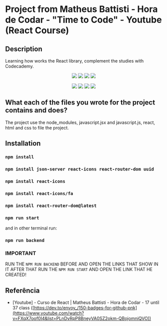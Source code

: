 # Project from Matheus Battisti - Hora de Codar - "Time to Code" - Youtube (React Course)

## Description

Learning how works the React library, complement the studies with Codecademy.

<p align="center">
  <img src="https://img.shields.io/github/downloads/ThayRibeiro0/project0.2/total?color=%2300ff00&logo=Github&style=plastic" />
  <img src="https://img.shields.io/github/repo-size/ThayRibeiro0/project0.2?style=plastic" />
  <img src="https://img.shields.io/github/languages/top/ThayRibeiro0/project0.2?style=plastic" />
  <img src="https://img.shields.io/github/last-commit/ThayRibeiro0/project0.2?style=plastic" />
</p>

<p align="center">
    <img src="https://img.shields.io/badge/-Javascript/total?logo=Javascript" />
    <img src="https://img.shields.io/badge/HTML-E34F26?&logo=html5&logoColor=white&style=flat"  />
    <img src="https://img.shields.io/badge/CSS-3776AB?&logo=css3&logoColor=white&style=flat" />
    <img src="https://img.shields.io/badge/-ReactJs-61DAFB?logo=react&logoColor=white&style=flat">
</p>
       
## What each of the files you wrote for the project contains and does?

The project use the node_modules, javascript.jsx and javascript.js, react, html and css to file the project. 

## Installation

### `npm install`
### `npm install json-server react-icons react-router-dom uuid`
### `npm install react-icons`
### `npm install react-icons/fa`
### `npm install react-router-dom@latest`
### `npm run start`
and in other terminal run:
### `npm run backend`

### IMPORTANT ###
RUN THE `NPM RUN BACKEND` BEFORE AND OPEN THE LINKS THAT SHOW IN IT
AFTER THAT RUN THE `NPM RUN START` AND OPEN THE LINK THAT HE CREATED!

## Referência
- [Youtube] - Curso de React | Matheus Battisti - Hora de Codar - 17 until 37 class ([https://dev.to/envoy_/150-badges-for-github-pnk](https://www.youtube.com/watch?v=FXqX7oof0I4&list=PLnDvRpP8BneyVA0SZ2okm-QBojomniQVO))
